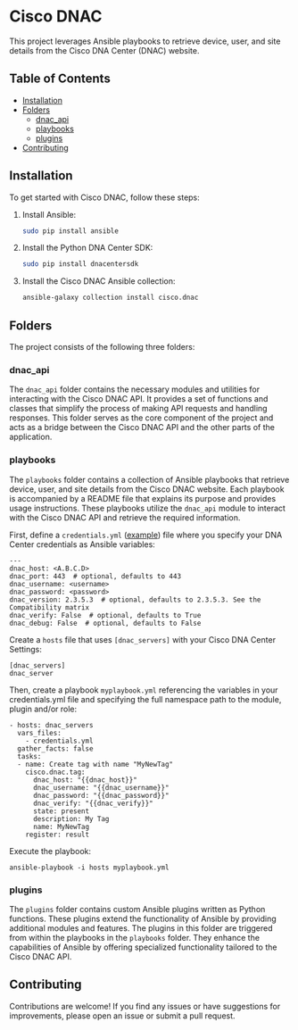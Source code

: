 # Cisco DNAC

This project leverages Ansible playbooks to retrieve device, user, and site details from the Cisco DNA Center (DNAC) website.

## Table of Contents

- [Installation](#installation)
- [Folders](#folders)
    - [dnac_api](#dnac_api)
    - [playbooks](#playbooks)
    - [plugins](#plugins)
- [Contributing](#contributing)

## Installation

To get started with Cisco DNAC, follow these steps:

1. Install Ansible:

    ```bash
    sudo pip install ansible
    ```

2. Install the Python DNA Center SDK:

    ```bash
    sudo pip install dnacentersdk
    ```

3. Install the Cisco DNAC Ansible collection:

    ```bash
    ansible-galaxy collection install cisco.dnac
    ```

## Folders

The project consists of the following three folders:

### dnac_api

The `dnac_api` folder contains the necessary modules and utilities for interacting with the Cisco DNAC API. It provides a set of functions and classes that simplify the process of making API requests and handling responses. This folder serves as the core component of the project and acts as a bridge between the Cisco DNAC API and the other parts of the application.

### playbooks

The `playbooks` folder contains a collection of Ansible playbooks that retrieve device, user, and site details from the Cisco DNAC website. Each playbook is accompanied by a README file that explains its purpose and provides usage instructions. These playbooks utilize the `dnac_api` module to interact with the Cisco DNAC API and retrieve the required information.

First, define a `credentials.yml` ([example](https://github.com/cisco-en-programmability/dnacenter-ansible/blob/main/playbooks/credentials.template)) file where you specify your DNA Center credentials as Ansible variables:
```
---
dnac_host: <A.B.C.D>
dnac_port: 443  # optional, defaults to 443
dnac_username: <username>
dnac_password: <password>
dnac_version: 2.3.5.3  # optional, defaults to 2.3.5.3. See the Compatibility matrix
dnac_verify: False  # optional, defaults to True
dnac_debug: False  # optional, defaults to False
```

Create a `hosts` file that uses `[dnac_servers]` with your Cisco DNA Center Settings:
```
[dnac_servers]
dnac_server
```

Then, create a playbook `myplaybook.yml` referencing the variables in your credentials.yml file and specifying the full namespace path to the module, plugin and/or role:
```
- hosts: dnac_servers
  vars_files:
    - credentials.yml
  gather_facts: false
  tasks:
  - name: Create tag with name "MyNewTag"
    cisco.dnac.tag:
      dnac_host: "{{dnac_host}}"
      dnac_username: "{{dnac_username}}"
      dnac_password: "{{dnac_password}}"
      dnac_verify: "{{dnac_verify}}"
      state: present
      description: My Tag
      name: MyNewTag
    register: result
```

Execute the playbook:
```
ansible-playbook -i hosts myplaybook.yml
```

### plugins

The `plugins` folder contains custom Ansible plugins written as Python functions. These plugins extend the functionality of Ansible by providing additional modules and features. The plugins in this folder are triggered from within the playbooks in the `playbooks` folder. They enhance the capabilities of Ansible by offering specialized functionality tailored to the Cisco DNAC API.

## Contributing

Contributions are welcome! If you find any issues or have suggestions for improvements, please open an issue or submit a pull request.
